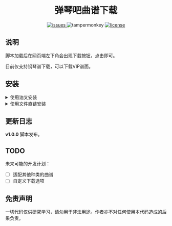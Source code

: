 <div align="center">

# 弹琴吧曲谱下载

<a href="https://github.com/GZH2K19/tan8-downloader/issues">
<img src="https://img.shields.io/github/issues/GZH2K19/tan8-downloader" alt="issues">
</a>
<img src="https://img.shields.io/badge/TamperMonkey-v5.1.1-brightgreen.svg" alt="tampermonkey">
<a href="./LICENSE">
  <img src="https://img.shields.io/github/license/GZH2K19/tan8-downloader.svg" alt="license">
</a>
</div>

## 说明
脚本加载后在网页端左下角会出现下载按钮，点击即可。

目前仅支持钢琴谱下载，可以下载VIP谱面。

## 安装

<details>
<summary>使用油叉安装</summary>

点击[链接](https://greasyfork.org/zh-CN/scripts/510014-%E5%BC%B9%E7%90%B4%E5%90%A7%E6%9B%B2%E8%B0%B1%E4%B8%8B%E8%BD%BD)跳转至油叉页面。

</details>

<details>
<summary>使用文件直链安装</summary>

浏览器安装油猴后，点击[文件链接](https://github.com/GZH2K19/tan8-downloader/raw/refs/heads/default/tan8-downloader.user.js)会自动跳转到安装界面。

</details>

## 更新日志
**v1.0.0** 脚本发布。

## TODO
未来可能的开发计划：
- [ ] 适配其他种类的曲谱
- [ ] 自定义下载选项

## 免责声明
一切代码仅供研究学习，请勿用于非法用途。作者亦不对任何使用本代码造成的后果负责。
